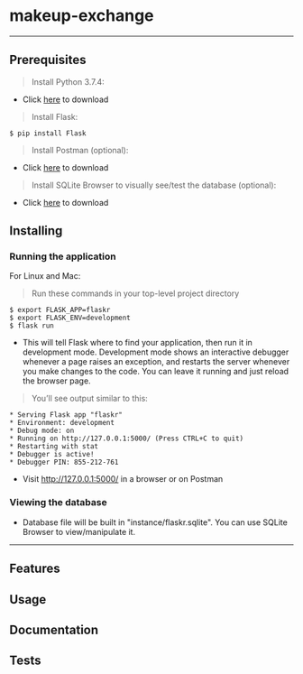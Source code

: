 # makeup-exchange

---

## Prerequisites
> Install Python 3.7.4:
- Click [here](https://www.python.org/downloads/) to download

> Install Flask:

```shell
$ pip install Flask
```

> Install Postman (optional):
- Click [here](https://www.getpostman.com/downloads/) to download

> Install SQLite Browser to visually see/test the database (optional):
- Click [here](https://sqlitebrowser.org/dl/) to download


## Installing

### Running the application
For Linux and Mac:
> Run these commands in your top-level project directory

```shell
$ export FLASK_APP=flaskr
$ export FLASK_ENV=development
$ flask run
```
- This will tell Flask where to find your application, then run it in development mode. Development mode shows an interactive debugger whenever a page raises an exception, and restarts the server whenever you make changes to the code. You can leave it running and just reload the browser page.

> You’ll see output similar to this:
```
* Serving Flask app "flaskr"
* Environment: development
* Debug mode: on
* Running on http://127.0.0.1:5000/ (Press CTRL+C to quit)
* Restarting with stat
* Debugger is active!
* Debugger PIN: 855-212-761
```
- Visit http://127.0.0.1:5000/ in a browser or on Postman

### Viewing the database
- Database file will be built in "instance/flaskr.sqlite". You can use SQLite Browser to view/manipulate it.
---

## Features
## Usage
## Documentation
## Tests

